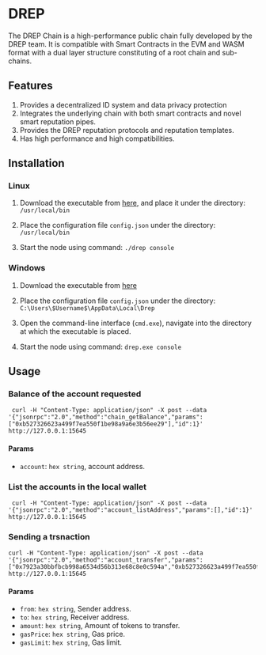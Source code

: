 # DREP 
The DREP Chain is a high-performance public chain fully developed by the DREP team. It is compatible with Smart Contracts in the EVM and WASM format with a dual layer structure constituting of a root chain and sub-chains.


## Features

1. Provides a decentralized ID system and data privacy protection
2. Integrates the underlying chain with both smart contracts and novel smart reputation pipes.
3. Provides the DREP reputation protocols and reputation templates.
4. Has high performance and high compatibilities.

## Installation

### Linux

1. Download the executable from [here](https://github.com/drep-project/test_network), and place it under the directory: `/usr/local/bin`
 
2. Place the configuration file `config.json` under the directory: `/usr/local/bin`

3. Start the node using command: `./drep console`

### Windows

1. Download the executable from [here](https://github.com/drep-project/test_network)

2. Place the configuration file `config.json` under the directory: ` C:\Users\$Username$\AppData\Local\Drep` 

3. Open the command-line interface (`cmd.exe`), navigate into the directory at which the executable is placed.

4. Start the node using command: `drep.exe console`


## Usage

### Balance of the account requested

```
 curl -H "Content-Type: application/json" -X post --data '{"jsonrpc":"2.0","method":"chain_getBalance","params":["0xb527326623a499f7ea550f1be98a9a6e3b56ee29"],"id":1}' http://127.0.0.1:15645
```

#### Params

* `account`: `hex string`, account address.

### List the accounts in the local wallet

```
 curl -H "Content-Type: application/json" -X post --data '{"jsonrpc":"2.0","method":"account_listAddress","params":[],"id":1}' http://127.0.0.1:15645
```
### Sending a trsnaction

```
curl -H "Content-Type: application/json" -X post --data '{"jsonrpc":"2.0","method":"account_transfer","params":["0x7923a30bbfbcb998a6534d56b313e68c8e0c594a","0xb527326623a499f7ea550f1be98a9a6e3b56ee29","0x111","0x110","0x30000",""],"id":1}' http://127.0.0.1:15645
```

#### Params

* `from`: `hex string`, Sender address.
* `to`: `hex string`, Receiver address.
* `amount`: `hex string`, Amount of tokens to transfer.
* `gasPrice`: `hex string`, Gas price.
* `gasLimit`: `hex string`, Gas limit.